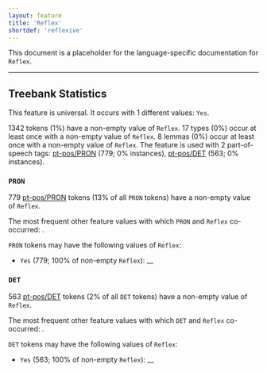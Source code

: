 ```yaml
---
layout: feature
title: 'Reflex'
shortdef: 'reflexive'
---
```


This document is a placeholder for the language-specific documentation
for `Reflex`.

--------------------------------------------------------------------------------

## Treebank Statistics

This feature is universal.
It occurs with 1 different values: `Yes`.

1342 tokens (1%) have a non-empty value of `Reflex`.
17 types (0%) occur at least once with a non-empty value of `Reflex`.
8 lemmas (0%) occur at least once with a non-empty value of `Reflex`.
The feature is used with 2 part-of-speech tags: [pt-pos/PRON]() (779; 0% instances), [pt-pos/DET]() (563; 0% instances).

### `PRON`

779 [pt-pos/PRON]() tokens (13% of all `PRON` tokens) have a non-empty value of `Reflex`.

The most frequent other feature values with which `PRON` and `Reflex` co-occurred: .

`PRON` tokens may have the following values of `Reflex`:

* `Yes` (779; 100% of non-empty `Reflex`): __

### `DET`

563 [pt-pos/DET]() tokens (2% of all `DET` tokens) have a non-empty value of `Reflex`.

The most frequent other feature values with which `DET` and `Reflex` co-occurred: .

`DET` tokens may have the following values of `Reflex`:

* `Yes` (563; 100% of non-empty `Reflex`): __

